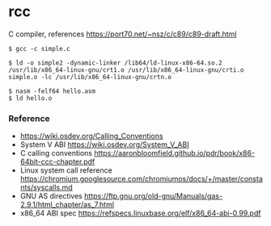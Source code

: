 # rcc

C compiler, references https://port70.net/~nsz/c/c89/c89-draft.html

```
$ gcc -c simple.c

$ ld -o simple2 -dynamic-linker /lib64/ld-linux-x86-64.so.2 /usr/lib/x86_64-linux-gnu/crt1.o /usr/lib/x86_64-linux-gnu/crti.o simple.o -lc /usr/lib/x86_64-linux-gnu/crtn.o

$ nasm -felf64 hello.asm
$ ld hello.o
```

### Reference
* https://wiki.osdev.org/Calling_Conventions
* System V ABI https://wiki.osdev.org/System_V_ABI
* C calling conventions https://aaronbloomfield.github.io/pdr/book/x86-64bit-ccc-chapter.pdf
* Linux system call reference https://chromium.googlesource.com/chromiumos/docs/+/master/constants/syscalls.md
* GNU AS directives https://ftp.gnu.org/old-gnu/Manuals/gas-2.9.1/html_chapter/as_7.html
* x86_64 ABI spec https://refspecs.linuxbase.org/elf/x86_64-abi-0.99.pdf
